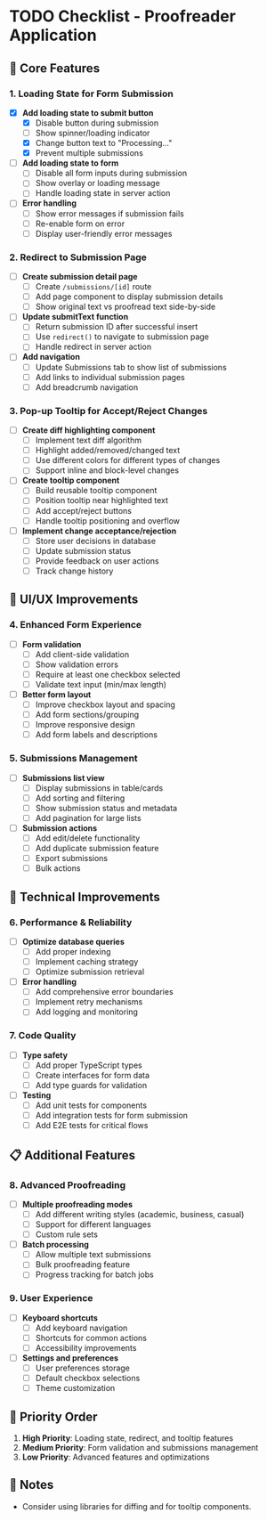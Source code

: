 # TODO Checklist - Proofreader Application

## 🚀 Core Features

### 1. Loading State for Form Submission
- [x] **Add loading state to submit button**
  - [x] Disable button during submission
  - [ ] Show spinner/loading indicator
  - [x] Change button text to "Processing..."
  - [x] Prevent multiple submissions

- [ ] **Add loading state to form**
  - [ ] Disable all form inputs during submission
  - [ ] Show overlay or loading message
  - [ ] Handle loading state in server action

- [ ] **Error handling**
  - [ ] Show error messages if submission fails
  - [ ] Re-enable form on error
  - [ ] Display user-friendly error messages

### 2. Redirect to Submission Page
- [ ] **Create submission detail page**
  - [ ] Create `/submissions/[id]` route
  - [ ] Add page component to display submission details
  - [ ] Show original text vs proofread text side-by-side

- [ ] **Update submitText function**
  - [ ] Return submission ID after successful insert
  - [ ] Use `redirect()` to navigate to submission page
  - [ ] Handle redirect in server action

- [ ] **Add navigation**
  - [ ] Update Submissions tab to show list of submissions
  - [ ] Add links to individual submission pages
  - [ ] Add breadcrumb navigation

### 3. Pop-up Tooltip for Accept/Reject Changes
- [ ] **Create diff highlighting component**
  - [ ] Implement text diff algorithm
  - [ ] Highlight added/removed/changed text
  - [ ] Use different colors for different types of changes
  - [ ] Support inline and block-level changes

- [ ] **Create tooltip component**
  - [ ] Build reusable tooltip component
  - [ ] Position tooltip near highlighted text
  - [ ] Add accept/reject buttons
  - [ ] Handle tooltip positioning and overflow

- [ ] **Implement change acceptance/rejection**
  - [ ] Store user decisions in database
  - [ ] Update submission status
  - [ ] Provide feedback on user actions
  - [ ] Track change history

## 🎨 UI/UX Improvements

### 4. Enhanced Form Experience
- [ ] **Form validation**
  - [ ] Add client-side validation
  - [ ] Show validation errors
  - [ ] Require at least one checkbox selected
  - [ ] Validate text input (min/max length)

- [ ] **Better form layout**
  - [ ] Improve checkbox layout and spacing
  - [ ] Add form sections/grouping
  - [ ] Improve responsive design
  - [ ] Add form labels and descriptions

### 5. Submissions Management
- [ ] **Submissions list view**
  - [ ] Display submissions in table/cards
  - [ ] Add sorting and filtering
  - [ ] Show submission status and metadata
  - [ ] Add pagination for large lists

- [ ] **Submission actions**
  - [ ] Add edit/delete functionality
  - [ ] Add duplicate submission feature
  - [ ] Export submissions
  - [ ] Bulk actions

## 🔧 Technical Improvements

### 6. Performance & Reliability
- [ ] **Optimize database queries**
  - [ ] Add proper indexing
  - [ ] Implement caching strategy
  - [ ] Optimize submission retrieval

- [ ] **Error handling**
  - [ ] Add comprehensive error boundaries
  - [ ] Implement retry mechanisms
  - [ ] Add logging and monitoring

### 7. Code Quality
- [ ] **Type safety**
  - [ ] Add proper TypeScript types
  - [ ] Create interfaces for form data
  - [ ] Add type guards for validation

- [ ] **Testing**
  - [ ] Add unit tests for components
  - [ ] Add integration tests for form submission
  - [ ] Add E2E tests for critical flows

## 📋 Additional Features

### 8. Advanced Proofreading
- [ ] **Multiple proofreading modes**
  - [ ] Add different writing styles (academic, business, casual)
  - [ ] Support for different languages
  - [ ] Custom rule sets

- [ ] **Batch processing**
  - [ ] Allow multiple text submissions
  - [ ] Bulk proofreading feature
  - [ ] Progress tracking for batch jobs

### 9. User Experience
- [ ] **Keyboard shortcuts**
  - [ ] Add keyboard navigation
  - [ ] Shortcuts for common actions
  - [ ] Accessibility improvements

- [ ] **Settings and preferences**
  - [ ] User preferences storage
  - [ ] Default checkbox selections
  - [ ] Theme customization

## 🚨 Priority Order
1. **High Priority**: Loading state, redirect, and tooltip features
2. **Medium Priority**: Form validation and submissions management
3. **Low Priority**: Advanced features and optimizations

## 📝 Notes
- Consider using libraries for diffing and for tooltip components.
